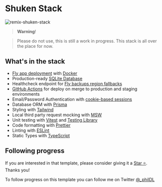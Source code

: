 # Shuken Stack

![remix-shuken-stack](https://github.com/PhilDL/remix-shuken-stack/assets/4941205/311e77a8-4fad-4768-b026-6ef456f1a061)

> **Warning**!

> Please do not use, this is still a work in progress.
> This stack is all over the place for now.

## What's in the stack

- [Fly app deployment](https://fly.io) with [Docker](https://www.docker.com/)
- Production-ready [SQLite Database](https://sqlite.org)
- Healthcheck endpoint for [Fly backups region fallbacks](https://fly.io/docs/reference/configuration/#services-http_checks)
- [GitHub Actions](https://github.com/features/actions) for deploy on merge to production and staging environments
- Email/Password Authentication with [cookie-based sessions](https://remix.run/docs/en/v1/api/remix#createcookiesessionstorage)
- Database ORM with [Prisma](https://prisma.io)
- Styling with [Tailwind](https://tailwindcss.com/)
- Local third party request mocking with [MSW](https://mswjs.io)
- Unit testing with [Vitest](https://vitest.dev) and [Testing Library](https://testing-library.com)
- Code formatting with [Prettier](https://prettier.io)
- Linting with [ESLint](https://eslint.org)
- Static Types with [TypeScript](https://typescriptlang.org)

## Following progress

If you are interested in that template, please consider giving it a [Star ⭐](https://github.com/PhilDL/remix-shuken-stack). Thanks you!

To follow progress on this template you can follow me on Twitter [@\_philDL](https://twitter.com/_philDL)
